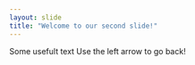 ```yaml
---
layout: slide
title: "Welcome to our second slide!"
---
```

Some usefult text
Use the left arrow to go back!
